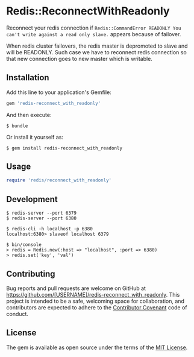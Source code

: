 # Redis::ReconnectWithReadonly

Reconnect your redis connection if `Redis::CommandError READONLY You can't write against a read only slave.` appears because of failover.

When redis cluster failovers, the redis master is depromoted to slave and will be READONLY. Such case we have to reconnect redis connection so that new connection goes to new master which is writable.

## Installation

Add this line to your application's Gemfile:

```ruby
gem 'redis-reconnect_with_readonly'
```

And then execute:

    $ bundle

Or install it yourself as:

    $ gem install redis-reconnect_with_readonly

## Usage

```ruby
require 'redis/reconnect_with_readonly'
```

## Development

```
$ redis-server --port 6379
$ redis-server --port 6380
```

```
$ redis-cli -h localhost -p 6380
localhost:6380> slaveof localhost 6379
```

```
$ bin/console
> redis = Redis.new(:host => "localhost", :port => 6380)
> redis.set('key', 'val')
```

## Contributing

Bug reports and pull requests are welcome on GitHub at https://github.com/[USERNAME]/redis-reconnect_with_readonly. This project is intended to be a safe, welcoming space for collaboration, and contributors are expected to adhere to the [Contributor Covenant](http://contributor-covenant.org) code of conduct.

## License

The gem is available as open source under the terms of the [MIT License](http://opensource.org/licenses/MIT).

